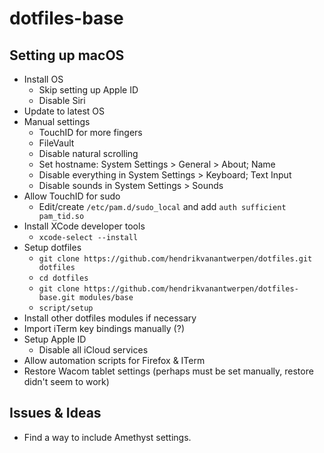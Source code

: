 # dotfiles-base

## Setting up macOS

- Install OS
  - Skip setting up Apple ID
  - Disable Siri
- Update to latest OS
- Manual settings
  - TouchID for more fingers
  - FileVault
  - Disable natural scrolling
  - Set hostname: System Settings > General > About; Name
  - Disable everything in System Settings > Keyboard; Text Input
  - Disable sounds in System Settings > Sounds
- Allow TouchID for sudo
  - Edit/create `/etc/pam.d/sudo_local` and add `auth sufficient pam_tid.so`
- Install XCode developer tools
  - `xcode-select --install`
- Setup dotfiles
  - `git clone https://github.com/hendrikvanantwerpen/dotfiles.git dotfiles`
  - `cd dotfiles`
  - `git clone https://github.com/hendrikvanantwerpen/dotfiles-base.git modules/base`
  - `script/setup`
- Install other dotfiles modules if necessary
- Import iTerm key bindings manually (?)
- Setup Apple ID
  - Disable all iCloud services
- Allow automation scripts for Firefox & ITerm
- Restore Wacom tablet settings (perhaps must be set manually, restore didn't seem to work)

## Issues & Ideas

- Find a way to include Amethyst settings.
